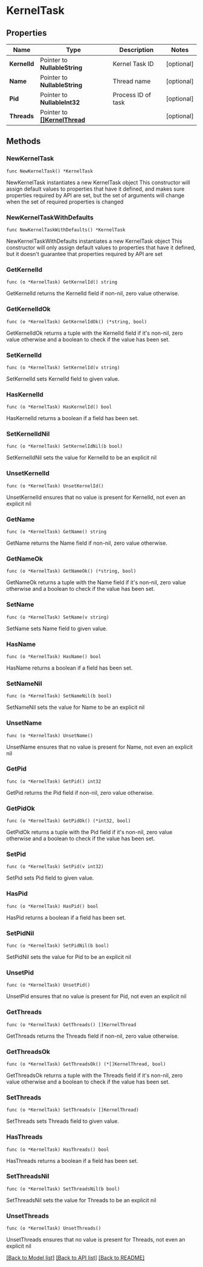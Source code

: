 # KernelTask

## Properties

Name | Type | Description | Notes
------------ | ------------- | ------------- | -------------
**KernelId** | Pointer to **NullableString** | Kernel Task ID | [optional] 
**Name** | Pointer to **NullableString** | Thread name | [optional] 
**Pid** | Pointer to **NullableInt32** | Process ID of task | [optional] 
**Threads** | Pointer to [**[]KernelThread**](KernelThread.md) |  | [optional] 

## Methods

### NewKernelTask

`func NewKernelTask() *KernelTask`

NewKernelTask instantiates a new KernelTask object
This constructor will assign default values to properties that have it defined,
and makes sure properties required by API are set, but the set of arguments
will change when the set of required properties is changed

### NewKernelTaskWithDefaults

`func NewKernelTaskWithDefaults() *KernelTask`

NewKernelTaskWithDefaults instantiates a new KernelTask object
This constructor will only assign default values to properties that have it defined,
but it doesn't guarantee that properties required by API are set

### GetKernelId

`func (o *KernelTask) GetKernelId() string`

GetKernelId returns the KernelId field if non-nil, zero value otherwise.

### GetKernelIdOk

`func (o *KernelTask) GetKernelIdOk() (*string, bool)`

GetKernelIdOk returns a tuple with the KernelId field if it's non-nil, zero value otherwise
and a boolean to check if the value has been set.

### SetKernelId

`func (o *KernelTask) SetKernelId(v string)`

SetKernelId sets KernelId field to given value.

### HasKernelId

`func (o *KernelTask) HasKernelId() bool`

HasKernelId returns a boolean if a field has been set.

### SetKernelIdNil

`func (o *KernelTask) SetKernelIdNil(b bool)`

 SetKernelIdNil sets the value for KernelId to be an explicit nil

### UnsetKernelId
`func (o *KernelTask) UnsetKernelId()`

UnsetKernelId ensures that no value is present for KernelId, not even an explicit nil
### GetName

`func (o *KernelTask) GetName() string`

GetName returns the Name field if non-nil, zero value otherwise.

### GetNameOk

`func (o *KernelTask) GetNameOk() (*string, bool)`

GetNameOk returns a tuple with the Name field if it's non-nil, zero value otherwise
and a boolean to check if the value has been set.

### SetName

`func (o *KernelTask) SetName(v string)`

SetName sets Name field to given value.

### HasName

`func (o *KernelTask) HasName() bool`

HasName returns a boolean if a field has been set.

### SetNameNil

`func (o *KernelTask) SetNameNil(b bool)`

 SetNameNil sets the value for Name to be an explicit nil

### UnsetName
`func (o *KernelTask) UnsetName()`

UnsetName ensures that no value is present for Name, not even an explicit nil
### GetPid

`func (o *KernelTask) GetPid() int32`

GetPid returns the Pid field if non-nil, zero value otherwise.

### GetPidOk

`func (o *KernelTask) GetPidOk() (*int32, bool)`

GetPidOk returns a tuple with the Pid field if it's non-nil, zero value otherwise
and a boolean to check if the value has been set.

### SetPid

`func (o *KernelTask) SetPid(v int32)`

SetPid sets Pid field to given value.

### HasPid

`func (o *KernelTask) HasPid() bool`

HasPid returns a boolean if a field has been set.

### SetPidNil

`func (o *KernelTask) SetPidNil(b bool)`

 SetPidNil sets the value for Pid to be an explicit nil

### UnsetPid
`func (o *KernelTask) UnsetPid()`

UnsetPid ensures that no value is present for Pid, not even an explicit nil
### GetThreads

`func (o *KernelTask) GetThreads() []KernelThread`

GetThreads returns the Threads field if non-nil, zero value otherwise.

### GetThreadsOk

`func (o *KernelTask) GetThreadsOk() (*[]KernelThread, bool)`

GetThreadsOk returns a tuple with the Threads field if it's non-nil, zero value otherwise
and a boolean to check if the value has been set.

### SetThreads

`func (o *KernelTask) SetThreads(v []KernelThread)`

SetThreads sets Threads field to given value.

### HasThreads

`func (o *KernelTask) HasThreads() bool`

HasThreads returns a boolean if a field has been set.

### SetThreadsNil

`func (o *KernelTask) SetThreadsNil(b bool)`

 SetThreadsNil sets the value for Threads to be an explicit nil

### UnsetThreads
`func (o *KernelTask) UnsetThreads()`

UnsetThreads ensures that no value is present for Threads, not even an explicit nil

[[Back to Model list]](../README.md#documentation-for-models) [[Back to API list]](../README.md#documentation-for-api-endpoints) [[Back to README]](../README.md)


